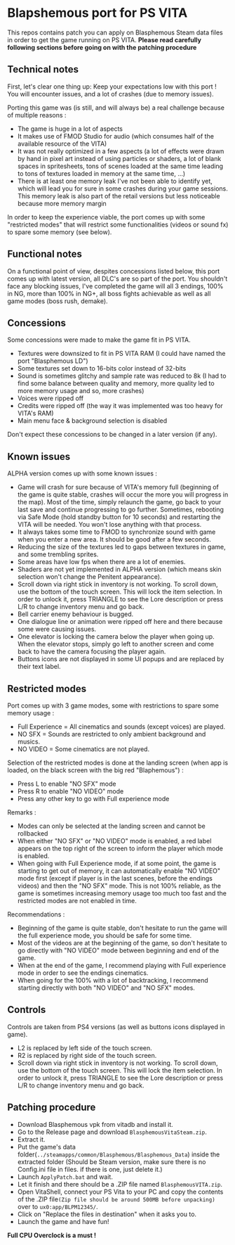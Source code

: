 # Blapshemous port for PS VITA

This repos contains patch you can apply on Blasphemous Steam data files in order to get the game running on PS VITA.
**Please read carefully following sections before going on with the patching procedure**


## Technical notes

First, let's clear one thing up: 
Keep your expectations low with this port !
You will encounter issues, and a lot of crashes (due to memory issues).

Porting this game was (is still, and will always be) a real challenge because of multiple reasons :
- The game is huge in a lot of aspects
- It makes use of FMOD Studio for audio (which consumes half of the available resource of the VITA)
- It was not really optimized in a few aspects (a lot of effects were drawn by hand in pixel art instead of using particles or shaders, a lot of blank spaces in spritesheets, tons of scenes loaded at the same time leading to tons of textures loaded in memory at the same time, ...)
- There is at least one memory leak I've not been able to identify yet, which will lead you for sure in some crashes during your game sessions.
  This memory leak is also part of the retail versions but less noticeable because more memory margin

In order to keep the experience viable, the port comes up with some "restricted modes" that will restrict some functionalities (videos or sound fx) to spare some memory (see below).


## Functional notes

On a functional point of view, despites concessions listed below, this port comes up with latest version, all DLC's are so part of the port.
You shouldn't face any blocking issues, I've completed the game will all 3 endings, 100% in NG, more than 100% in NG+, all boss fights achievable as well as all game modes (boss rush, demake).


## Concessions

Some concessions were made to make the game fit in PS VITA.

- Textures were downsized to fit in PS VITA RAM (I could have named the port "Blasphemous LD")
- Some textures set down to 16-bits color instead of 32-bits
- Sound is sometimes glitchy and sample rate was reduced to 8k (I had to find some balance between quality and memory, more quality led to more memory usage and so, more crashes)
- Voices were ripped off
- Credits were ripped off (the way it was implemented was too heavy for VITA's RAM)
- Main menu face & background selection is disabled 

Don't expect these concessions to be changed in a later version (if any).


## Known issues

ALPHA version comes up with some known issues :

- Game will crash for sure because of VITA's memory full (beginning of the game is quite stable, crashes will occur the more you will progress in the map).
  Most of the time, simply relaunch the game, go back to your last save and continue progressing to go further.
  Sometimes, rebooting via Safe Mode (hold standby button for 10 seconds) and restarting the VITA will be needed. You won't lose anything with that process.
- It always takes some time to FMOD to synchronize sound with game when you enter a new area. It should be good after a few seconds.
- Reducing the size of the textures led to gaps between textures in game, and some trembling sprites.
- Some areas have low fps when there are a lot of enemies.
- Shaders are not yet implemented in ALPHA version (which means skin selection won't change the Penitent appearance).
- Scroll down via right stick in inventory is not working. To scroll down, use the bottom of the touch screen. 
  This will lock the item selection. In order to unlock it, press TRIANGLE to see the Lore description or press L/R to change inventory menu and go back.
- Bell carrier enemy behaviour is bugged.
- One dialogue line or animation were ripped off here and there because some were causing issues.
- One elevator is locking the camera below the player when going up. When the elevator stops, simply go left to another screen and come back to have the camera focusing the player again.
- Buttons icons are not displayed in some UI popups and are replaced by their text label.


## Restricted modes

Port comes up with 3 game modes, some with restrictions to spare some memory usage :
- Full Experience = All cinematics and sounds (except voices) are played.
- NO SFX = Sounds are restricted to only ambient background and musics.
- NO VIDEO = Some cinematics are not played.

Selection of the restricted modes is done at the landing screen (when app is loaded, on the black screen with the big red "Blaphemous") :
- Press L to enable "NO SFX" mode
- Press R to enable "NO VIDEO" mode 
- Press any other key to go with Full experience mode

Remarks :
- Modes can only be selected at the landing screen and cannot be rollbacked
- When either "NO SFX" or "NO VIDEO" mode is enabled, a red label appears on the top right of the screen to inform the player which mode is enabled.
- When going with Full Experience mode, if at some point, the game is starting to get out of memory, it can automatically enable "NO VIDEO" mode first (except if player is in the last scenes, before the endings videos) and then the "NO SFX" mode.
  This is not 100% reliable, as the game is sometimes increasing memory usage too much too fast and the restricted modes are not enabled in time.
  
Recommendations :
- Beginning of the game is quite stable, don't hesitate to run the game will the full experience mode, you should be safe for some time.
- Most of the videos are at the beginning of the game, so don't hesitate to go directly with "NO VIDEO" mode between beginning and end of the game.
- When at the end of the game, I recommend playing with Full experience mode in order to see the endings cinematics.
- When going for the 100% with a lot of backtracking, I recommend starting directly with both "NO VIDEO" and "NO SFX" modes.


## Controls

Controls are taken from PS4 versions (as well as buttons icons displayed in game).
- L2 is replaced by left side of the touch screen.
- R2 is replaced by right side of the touch screen.
- Scroll down via right stick in inventory is not working. To scroll down, use the bottom of the touch screen. 
  This will lock the item selection. In order to unlock it, press TRIANGLE to see the Lore description or press L/R to change inventory menu and go back.

## Patching procedure

- Download Blasphemous vpk from vitadb and install it.
- Go to the Release page and download ``BlasphemousVitaSteam.zip``.
- Extract it.
- Put the game's data folder(```../steamapps/common/Blasphemous/Blasphemous_Data```) inside the extracted folder (Should be Steam version, make sure there is no Config.ini file in files. if there is one, just delete it.)
- Launch ``ApplyPatch.bat`` and wait.
- Let it finish and there should be a .ZIP file named ``BlasphemousVITA.zip``.
- Open VitaShell, connect your PS Vita to your PC and copy the contents of the .ZIP file```(Zip file should be around 500MB before unpacking)``` over to ``ux0:app/BLPM12345/``.
- Click on "Replace the files in destination" when it asks you to.
- Launch the game and have fun!

**Full CPU Overclock is a must !**
